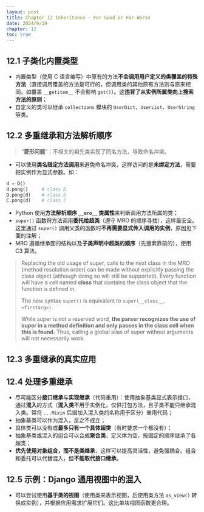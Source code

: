```yaml
---
layout: post
title: Chapter 12 Inheritance - For Good or For Worse
date: 2024/9/19
chapter: 12
toc: true
---
```


## 12.1 子类化内置类型

- 内置类型（使用 C 语言编写）中原有的方法**不会调用用户定义的类覆盖的特殊方法**（直接调用覆盖的方法是可行的，但调用类的其他原有方法则与原来相同。如覆盖 `__getitem__` 不会影响 `get()`）。这**违背了从实例所属类向上搜索方法的原则**；
- 自定义的类可以继承 `collections` 模块的 `UserDict`、`UserList`、`UserString` 等类。

## 12.2 多重继承和方法解析顺序

> “**菱形问题**”：不相关的祖先类实现了同名方法，导致命名冲突。

- 可以使用**类名限定方法调用**来避免命名冲突，这样访问的是**未绑定方法**，需要把实例作为显式参数。如：

```python
d = D()
d.pong()     # class D
D.pong(d)    # class D
C.pong(d)    # class C
```

- Python 使用**方法解析顺序 `__mro__` 类属性**来判断调用方法所属的类；
- `super()` 函数将方法调用**委托给超类**（遵守 MRO 的顺序寻找），这样最安全。这里通过 `super()` 调用父类的函数时**不再需要显式传入调用的实例**，原因见下面的注解；
- MRO 遵循继承图的结构以及**子类声明中超类的顺序**（先搜索靠前的），使用 C3 算法。

> Replacing the old usage of super, calls to the next class in the MRO (method resolution order) can be made without explicitly passing the class object (although doing so will still be supported). Every function will have a cell named __class__ that contains the class object that the function is defined in.
>
> The new syntax `super()` is equivalent to `super(__class__, <firstarg>)`.
>
> While super is not a reserved word, **the parser recognizes the use of super in a method definition and only passes in the __class__ cell when this is found.** Thus, calling a global alias of super without arguments will not necessarily work.

## 12.3 多重继承的真实应用

## 12.4 处理多重继承

- 尽可能区分**接口继承**与**实现继承**（代码重用）：使用抽象基类显式表示接口，通过**混入**的方式（**混入类**不用于实例化，仅供打包方法，且子类不能只继承混入类。常将 `...Mixin` 后缀加入混入类的名称用于区分）重用代码；
- 抽象基类可以作为混入，反之不成立；
- 具体类可以没有或**最多只有一个具体超类**（有时要求一个都没有）；
- 抽象基类或混入的组合可以合成**聚合类**，定义体为空，按固定的顺序继承了各超类；
- **优先使用对象组合，而不是类继承**，这样可以提高灵活性，避免强耦合。组合和委托可以代替混入，但**不能取代接口继承**。

## 12.5 示例：Django 通用视图中的混入

- 可以尝试使用**基于类的视图**（使用类来表示视图，后使用类方法 `as_view()` 转换成实例），并根据应用需求扩展它们。这比单块视图函数更合理。
